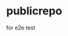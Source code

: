 # publicrepo
for e2e test
































































































































































































































































































































































































































































































































































































































































































































































































































































































































































































































































































































































































































































































































































































































































































































































































































































































































































































































































































































































































































































































































































































































































































































































































































